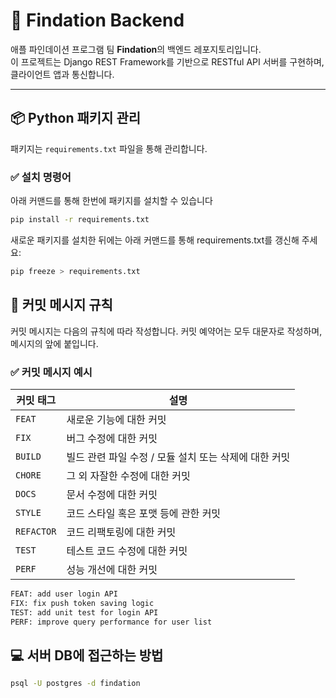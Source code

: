 # 🚀 Findation Backend

애플 파인데이션 프로그램 팀 **Findation**의 백엔드 레포지토리입니다.  
이 프로젝트는 Django REST Framework를 기반으로 RESTful API 서버를 구현하며, 클라이언트 앱과 통신합니다.

---

## 📦 Python 패키지 관리

패키지는 `requirements.txt` 파일을 통해 관리합니다.

### ✅ 설치 명령어

아래 커맨드를 통해 한번에 패키지를 설치할 수 있습니다

```bash
pip install -r requirements.txt
```

새로운 패키지를 설치한 뒤에는 아래 커맨드를 통해 requirements.txt를 갱신해 주세요:

```bash
pip freeze > requirements.txt
```

## 💬 커밋 메시지 규칙

커밋 메시지는 다음의 규칙에 따라 작성합니다.
커밋 예약어는 모두 대문자로 작성하며, 메시지의 앞에 붙입니다.

### ✅ 커밋 메시지 예시

| 커밋 태그  | 설명                                                  |
| ---------- | ----------------------------------------------------- |
| `FEAT`     | 새로운 기능에 대한 커밋                               |
| `FIX`      | 버그 수정에 대한 커밋                                 |
| `BUILD`    | 빌드 관련 파일 수정 / 모듈 설치 또는 삭제에 대한 커밋 |
| `CHORE`    | 그 외 자잘한 수정에 대한 커밋                         |
| `DOCS`     | 문서 수정에 대한 커밋                                 |
| `STYLE`    | 코드 스타일 혹은 포맷 등에 관한 커밋                  |
| `REFACTOR` | 코드 리팩토링에 대한 커밋                             |
| `TEST`     | 테스트 코드 수정에 대한 커밋                          |
| `PERF`     | 성능 개선에 대한 커밋                                 |

```bash
FEAT: add user login API
FIX: fix push token saving logic
TEST: add unit test for login API
PERF: improve query performance for user list
```

## 💻 서버 DB에 접근하는 방법

```bash
psql -U postgres -d findation
```
